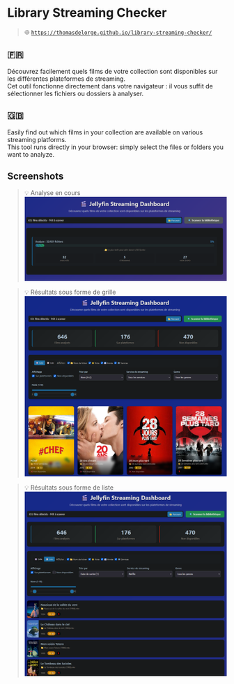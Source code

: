# Library Streaming Checker

> 🌐 [`https://thomasdelorge.github.io/library-streaming-checker/`](https://thomasdelorge.github.io/library-streaming-checker/)

## 🇫🇷
Découvrez facilement quels films de votre collection sont disponibles sur les différentes plateformes de streaming.  
Cet outil fonctionne directement dans votre navigateur : il vous suffit de sélectionner les fichiers ou dossiers à analyser. 

## 🇬🇧
Easily find out which films in your collection are available on various streaming platforms.  
This tool runs directly in your browser: simply select the files or folders you want to analyze. 

## Screenshots

> 💡 Analyse en cours
![](/screenshots/analysis.png)

> 💡 Résultats sous forme de grille
![](/screenshots/results_grid.png)

> 💡 Résultats sous forme de liste
![](/screenshots/results_list.png)